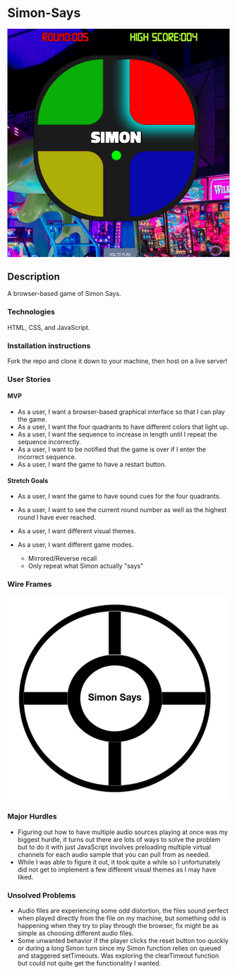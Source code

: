 # Simon-Says

![Simon Says Screenshot](/assets/simon_ss.png)

## Description  

A browser-based game of Simon Says. 

### Technologies

HTML, CSS, and JavaScript.

### Installation instructions

Fork the repo and clone it down to your machine, then host on a live server!

### User Stories

#### MVP

- As a user, I want a browser-based graphical interface so that I can play the game.
- As a user, I want the four quadrants to have different colors that light up.
- As a user, I want the sequence to increase in length until I repeat the sequence incorrectly.
- As a user, I want to be notified that the game is over if I enter the incorrect sequence.
- As a user, I want the game to have a restart button.

#### Stretch Goals

- As a user, I want the game to have sound cues for the four quadrants.
- As a user, I want to see the current round number as well as the highest round I have ever reached.

- As a user, I want different visual themes.
- As a user, I want different game modes.

  - Mirrored/Reverse recall
  - Only repeat what Simon actually "says"

### Wire Frames

![Simon Says Wireframe](/assets/wire-frame.png)

### Major Hurdles

- Figuring out how to have multiple audio sources playing at once was my biggest hurdle, it turns out there are lots of ways to solve the problem but to do it with just JavaScript involves preloading multiple virtual channels for each audio sample that you can pull from as needed.
- While I was able to figure it out, it took quite a while so I unfortunately did not get to implement a few different visual themes as I may have liked.

### Unsolved Problems

- Audio files are experiencing some odd distortion, the files sound perfect when played directly from the file on my machine, but something odd is
  happening when they try to play through the browser, fix might be as simple as choosing different audio files.
- Some unwanted behavior if the player clicks the reset button too quickly or during a long Simon turn since my Simon function relies on queued and staggered setTimeouts. Was exploring the clearTimeout function but could not quite get the functionality I wanted.
